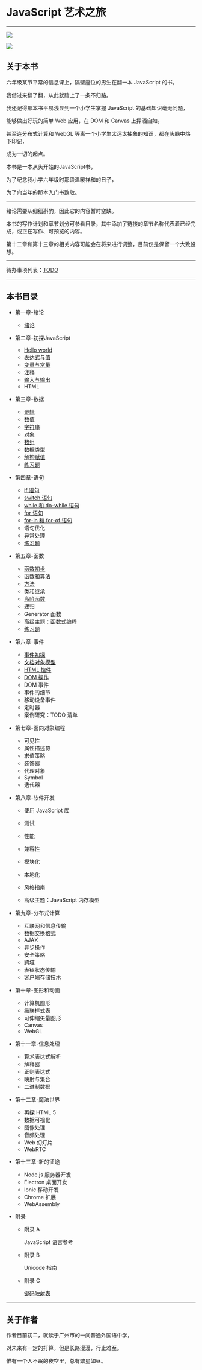 # JavaScript 艺术之旅

---

![](https://img.shields.io/badge/JavaScript-Art--Tour-brightgreen.svg)

![](https://img.shields.io/badge/Tanpero-book-ff69b4.svg)



## 关于本书

六年级某节平常的信息课上，隔壁座位的男生在翻一本 JavaScript 的书。

我借过来翻了翻，从此就踏上了一条不归路。

我还记得那本书平易浅显到一个小学生掌握 JavaScript 的基础知识毫无问题，

能够做出好玩的简单 Web 应用，在 DOM 和 Canvas 上挥洒自如。

甚至连分布式计算和 WebGL 等离一个小学生太远太抽象的知识，都在头脑中烙下印记，

成为一切的起点。

本书是一本从头开始的JavaScript书，

为了纪念我小学六年级时那段温暖祥和的日子，

为了向当年的那本入门书致敬。

---

绪论需要从细细斟酌，因此它的内容暂时空缺。

本书的写作计划和章节划分可参看目录，其中添加了链接的章节名称代表着已经完成，或正在写作、可预览的内容。

第十二章和第十三章的相关内容可能会在将来进行调整，目前仅是保留一个大致设想。

---

待办事项列表：[TODO](TODO.md)



---

## 本书目录

- 第一章-绪论

  - [绪论](第一章-绪论/绪论.md)

- 第二章-初探JavaScript
  - [Hello world](第二章-初探JavaScript/Hello-world.md)
  - [表达式与值](第二章-初探JavaScript/表达式与值.md)
  - [变量与常量](第二章-初探JavaScript/变量与常量.md)
  - [注释](第二章-初探JavaScript/注释.md)
  - [输入与输出](第二章-初探JavaScript/输入与输出.md)
  - HTML

- 第三章-数据
  - [逻辑](第三章-数据/逻辑.md)
  - [数值](第三章-数据/数值.md)
  - [字符串](第三章-数据/字符串.md)
  - [对象](第三章-数据/对象.md)
  - [数组](第三章-数据/数组.md)
  - [数据类型](第三章-数据/数据类型.md)
  - [解构赋值](第三章-数据/解构赋值.md)
  - [练习题](第三章-数据/第三章练习.md)

- 第四章-语句
  - [if 语句](第四章-语句/if语句.md)
  - [switch 语句](第四章-语句/switch语句.md)
  - [while 和 do-while 语句](第四章-语句/while和do-while语句.md)
  - [for 语句](第四章-语句/for语句.md)
  - [for-in 和 for-of 语句](第四章-语句/for-in和for-of语句.md)
  - 语句优化
  - 异常处理
  - [练习题](第四章-语句/第四章练习.md)

- 第五章-函数
  - [函数初步](第五章-函数/函数初步.md)
  - [函数和算法](第五章-函数/函数和算法.md)
  - [方法](第五章-函数/方法.md)
  - [类和继承](第五章-函数/类和继承.md)
  - [高阶函数](第五章-函数/高阶函数.md)
  - [递归](第五章-函数/递归.md)
  - Generator 函数
  - 高级主题：函数式编程
  - [练习题](第五章-函数/第五章练习.md)

- 第六章-事件
  - [事件初探](第六章-事件/事件初探.md)
  - [文档对象模型](第六章-事件/文档对象模型.md)
  - [HTML 控件](第六章-事件/HTML控件.md)
  - [DOM 操作](第六章-事件/DOM操作.md)
  - DOM 事件
  - 事件的细节
  - 移动设备事件
  - 定时器
  - 案例研究：TODO 清单

- 第七章-面向对象编程
  - 可见性
  - 属性描述符
  - 求值策略
  - 装饰器
  - 代理对象
  - Symbol
  - 迭代器

- 第八章-软件开发

  - 使用 JavaScript 库
  - 测试

  - 性能
  - 兼容性
  - 模块化
  - 本地化
  - 风格指南
  - 高级主题：JavaScript 内存模型

- 第九章-分布式计算

  - 互联网和信息传输
  - 数据交换格式
  - AJAX
  - 异步操作
  - 安全策略
  - 跨域
  - 表征状态传输
  - 客户端存储技术

- 第十章-图形和动画

  - 计算机图形
  - 级联样式表
  - 可伸缩矢量图形
  - Canvas
  - WebGL

- 第十一章-信息处理

  - 算术表达式解析
  - 解释器
  - 正则表达式
  - 映射与集合
  - 二进制数据

- 第十二章-魔法世界

  - 再探 HTML 5
  - 数据可视化
  - 图像处理
  - 音频处理
  - Web 幻灯片
  - WebRTC

- 第十三章-新的征途

  - Node.js 服务器开发
  - Electron 桌面开发
  - Ionic 移动开发
  - Chrome 扩展
  - WebAssembly

- 附录

  - 附录 A

    JavaScript 语言参考

  - 附录 B

    Unicode 指南

  - 附录 C

    [键码映射表](附录/键码映射表.md)

---



## 关于作者

作者目前初二，就读于广州市的一间普通外国语中学，

对未来有一定的打算，但是长路漫漫，行止难至。

惟有一个人不眠的夜空里，总有繁星如昼。